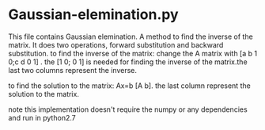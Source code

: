 # Gaussian-elemination.py
This file contains Gaussian elemination. A method to find the inverse of the matrix. It does two operations, forward substitution and backward substitution.
to find the inverse of the matrix:
change the A matrix with [a b 1 0;c d 0 1] . the [1 0; 0 1] is needed for finding the inverse of the matrix.the last two columns represent the inverse.

to find the solution to the matrix:
Ax=b 
[A b]. the last column represent the solution to the matrix.

note this implementation doesn't require the numpy or any dependencies and run in python2.7
